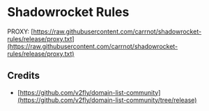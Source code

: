 # Shadowrocket Rules

PROXY: [https://raw.githubusercontent.com/carrnot/shadowrocket-rules/release/proxy.txt](https://raw.githubusercontent.com/carrnot/shadowrocket-rules/release/proxy.txt)

## Credits

* [https://github.com/v2fly/domain-list-community](https://github.com/v2fly/domain-list-community/tree/release)
